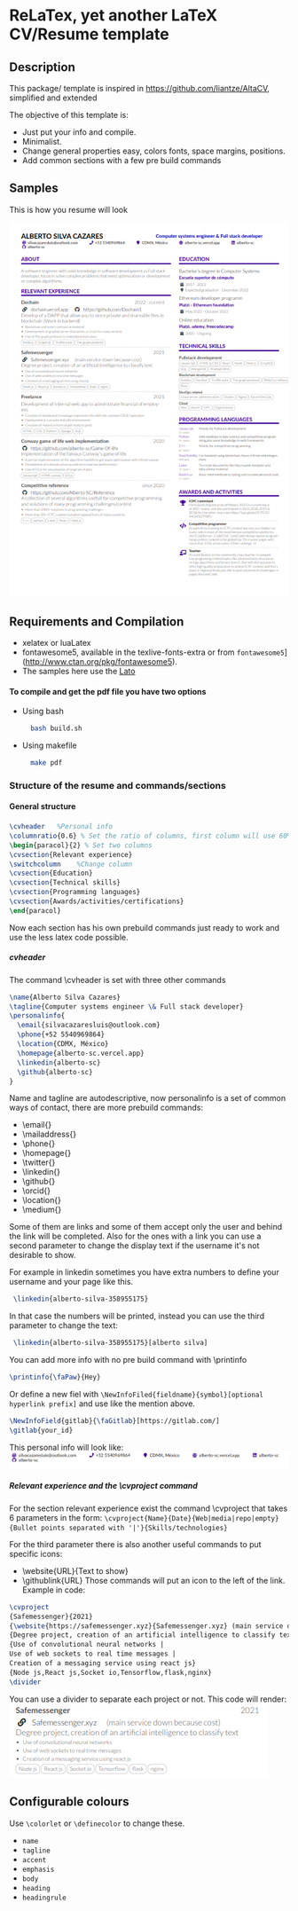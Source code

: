 # ReLaTex, yet another LaTeX CV/Resume template
## Description

This package/ template is inspired in https://github.com/liantze/AltaCV,  simplified and extended 

The objective of this template is: 
- Just put your info and compile.
- Minimalist.
- Change general properties easy, colors fonts, space margins, positions. 
- Add common sections with a few pre build commands
## Samples

This is how you resume will look 

<img src="./images/Sample.png" alt="Alberto Silva's résumé">

## Requirements and Compilation

* xelatex or luaLatex
* fontawesome5, available in the texlive-fonts-extra or from  `fontawesome5`](http://www.ctan.org/pkg/fontawesome5).
* The samples here use the [Lato](http://www.latofonts.com/lato-free-fonts/) 

#### To compile and get the pdf file you have two options 
- Using bash 
  ```bash 
    bash build.sh
  ```
- Using makefile
  ```bash 
    make pdf
  ```

### Structure of the resume and commands/sections

#### General structure
```latex
\cvheader   %Personal info
\columnratio{0.6} % Set the ratio of columns, first column will use 60% of width
\begin{paracol}{2} % Set two columns
\cvsection{Relevant experience} 
\switchcolumn    %Change column
\cvsection{Education}  
\cvsection{Technical skills}
\cvsection{Programming languages}
\cvsection{Awards/activities/certifications}
\end{paracol}
```

Now each section has his own prebuild commands just ready to work and use the less latex code possible. 

##### cvheader 

The command \cvheader is set with three other commands 
```latex
\name{Alberto Silva Cazares}
\tagline{Computer systems engineer \& Full stack developer}
\personalinfo{
  \email{silvacazaresluis@outlook.com}
  \phone{+52 5540969864}
  \location{CDMX, México}
  \homepage{alberto-sc.vercel.app}
  \linkedin{alberto-sc}
  \github{alberto-sc} 
}
```
Name and tagline are autodescriptive, now personalinfo is a set of common ways of contact, there are more prebuild commands: 
-  \email{}  
-  \mailaddress{}
-  \phone{}
-  \homepage{}
-  \twitter{}
-  \linkedin{}
-  \github{}
-  \orcid{}
- \location{}
- \medium{}

Some of them are links and some of them accept only the user and behind the link will be completed.
Also for the ones with a link you can use a second parameter to change the display text if the username it's not desirable to show.

For example in linkedin sometimes you have extra numbers to define your username and your page like 
this. 

  ```latex
   \linkedin{alberto-silva-358955175}
  ```

In that case the numbers will be printed, instead you can use the third parameter to change the text:

  ```latex
   \linkedin{alberto-silva-358955175}[alberto silva]
  ```


You can add more info with no pre build command with \printinfo

````latex
\printinfo{\faPaw}{Hey}
````

Or define a new fiel with `\NewInfoFiled{fieldname}{symbol}[optional hyperlink prefix]` and use like the mention above. 

````latex
\NewInfoField{gitlab}{\faGitlab}[https://gitlab.com/]
\gitlab{your_id}
````

This personal info will look like:
<img src="./images/personalInfo.png" alt="Alberto Silva's résumé">

##### Relevant experience and the *\cvproject* command 
For the section relevant experience exist the command \cvproject that takes 6 parameters in the form: 
`\cvproject{Name}{Date}{Web|media|repo|empty}{Bullet points separated with '|'}{Skills/technologies}`

For the third parameter there is also another useful commands to put specific icons: 
- \website{URL}{Text to show}
- \githublink{URL}
Those commands will put an icon to the left of the link. 
Example in code: 
```latex
\cvproject
{Safemessenger}{2021}
{\website{https://safemessenger.xyz}{Safemessenger.xyz} (main service down because cost)}
{Degree project, creation of an artificial intelligence to classify text }
{Use of convolutional neural networks |
Use of web sockets to real time messages |
Creation of a messaging service using react js}
{Node js,React js,Socket io,Tensorflow,flask,nginx}
\divider
```
You can use a divider to separate each project or not. 
This code will render: 
<img src="./images/project.png" alt="Alberto Silva's résumé">



## Configurable colours

Use `\colorlet` or `\definecolor` to change these.
* `name`
* `tagline`
* `accent`
* `emphasis`
* `body`
* `heading`
* `headingrule`

